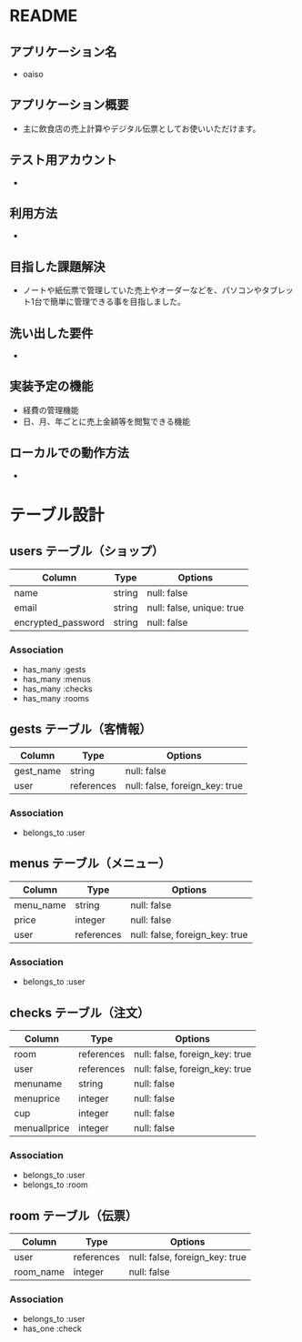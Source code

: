 # README

## アプリケーション名
* oaiso

## アプリケーション概要
* 主に飲食店の売上計算やデジタル伝票としてお使いいただけます。

## テスト用アカウント
* 

## 利用方法
* 

## 目指した課題解決
* ノートや紙伝票で管理していた売上やオーダーなどを、パソコンやタブレット1台で簡単に管理できる事を目指しました。

## 洗い出した要件
* 

## 実装予定の機能
* 経費の管理機能
* 日、月、年ごとに売上金額等を閲覧できる機能

## ローカルでの動作方法
* 

# テーブル設計

## users テーブル（ショップ）

| Column             | Type   | Options                   |
| ------------------ | ------ | ------------------------- |
| name               | string | null: false               |
| email              | string | null: false, unique: true |
| encrypted_password | string | null: false               |

### Association
* has_many :gests
* has_many :menus
* has_many :checks
* has_many :rooms

## gests テーブル（客情報）

| Column        | Type       | Options                        |
| ------------- | ---------- | -------------------------------|
| gest_name     | string     | null: false                    |
| user          | references | null: false, foreign_key: true |

### Association
* belongs_to :user

## menus テーブル（メニュー）

| Column    | Type         | Options                        |
| ----------| ------------ | ------------------------------ |
| menu_name | string       | null: false                    |
| price     | integer      | null: false                    |
| user      | references   | null: false, foreign_key: true |

### Association
* belongs_to :user

## checks テーブル（注文）

| Column      | Type       | Options                        |
| ------------| ---------- | -------------------------------|
| room        | references | null: false, foreign_key: true |
| user        | references | null: false, foreign_key: true |
| menuname    | string     | null: false                    |
| menuprice   | integer    | null: false                    |
| cup         | integer    | null: false                    |
| menuallprice| integer    | null: false                    |

### Association
* belongs_to :user
* belongs_to :room

## room テーブル（伝票）

| Column     | Type       | Options                        |
| -----------|------------|--------------------------------|
| user       | references | null: false, foreign_key: true |
| room_name  | integer    | null: false                    |

### Association
* belongs_to :user
* has_one :check
